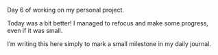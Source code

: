Day 6 of working on my personal project.

Today was a bit better! I managed to refocus and make some progress, even if it was small. 

I’m writing this here simply to mark a small milestone in my daily journal.
